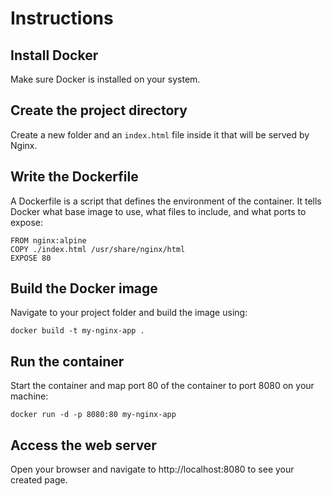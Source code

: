 # Instructions

## Install Docker
Make sure Docker is installed on your system.

## Create the project directory
Create a new folder and an `index.html` file inside it that will be served by Nginx.

## Write the Dockerfile
A Dockerfile is a script that defines the environment of the container. It tells Docker what base image to use, what files to include, and what ports to expose:
```
FROM nginx:alpine
COPY ./index.html /usr/share/nginx/html
EXPOSE 80
```

## Build the Docker image
Navigate to your project folder and build the image using:
```
docker build -t my-nginx-app .
```

## Run the container
Start the container and map port 80 of the container to port 8080 on your machine:

```
docker run -d -p 8080:80 my-nginx-app
```

## Access the web server
Open your browser and navigate to http://localhost:8080 to see your created page.